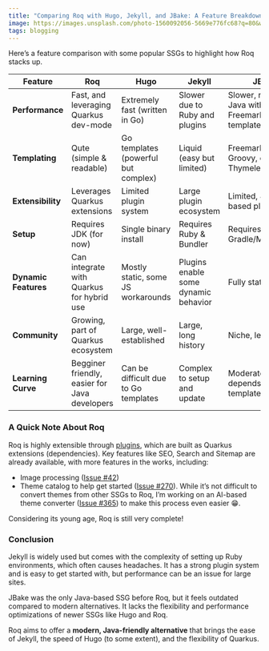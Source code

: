 ```yaml
---
title: "Comparing Roq with Hugo, Jekyll, and JBake: A Feature Breakdown"
image: https://images.unsplash.com/photo-1560092056-5669e776fc68?q=80&w=4144&auto=format&fit=crop&ixlib=rb-4.0.3&ixid=M3wxMjA3fDB8MHxwaG90by1wYWdlfHx8fGVufDB8fHx8fA%3D%3D
tags: blogging
---
```


Here’s a feature comparison with some popular SSGs to highlight how Roq stacks up.


| Feature           | Roq                                           | Hugo                         | Jekyll                               | JBake                        |
|------------------|-----------------------------------------------|-----------------------------|--------------------------------------|-----------------------------|
| **Performance**  | Fast, and leveraging Quarkus dev-mode         | Extremely fast (written in Go) | Slower due to Ruby and plugins       | Slower, runs on Java with Freemarker/Groovy templates |
| **Templating**   | Qute (simple & readable)                      | Go templates (powerful but complex) | Liquid (easy but limited)            | Freemarker, Groovy, or Thymeleaf |
| **Extensibility** | Leverages Quarkus extensions                  | Limited plugin system | Large plugin ecosystem               | Limited, Java-based plugins |
| **Setup**        | Requires JDK (for now)                        | Single binary install       | Requires Ruby & Bundler              | Requires Java & Gradle/Maven |
| **Dynamic Features** | Can integrate with Quarkus for hybrid use     | Mostly static, some JS workarounds | Plugins enable some dynamic behavior | Fully static |
| **Community**    | Growing, part of Quarkus ecosystem            | Large, well-established | Large, long history                  | Niche, less active |
| **Learning Curve** | Begginer friendly, easier for Java developers | Can be difficult due to Go templates | Complex to setup and update          | Moderate, depends on template engine |


### A Quick Note About Roq

Roq is highly extensible through [plugins]({=site.url('/docs/plugins')}), which are built as Quarkus extensions (dependencies). Key features like SEO, Search and Sitemap are already available, with more features in the works, including:
- Image processing ([Issue #42](https://github.com/quarkiverse/quarkus-web-bundler/issues/42))
- Theme catalog to help get started ([Issue #270](https://github.com/quarkiverse/quarkus-roq/issues/270)). While it’s not difficult to convert themes from other SSGs to Roq, I’m working on an AI-based theme converter ([Issue #365](https://github.com/quarkiverse/quarkus-roq/issues/365)) to make this process even easier 😁.

Considering its young age, Roq is still very complete!

### Conclusion
Jekyll is widely used but comes with the complexity of setting up Ruby environments, which often causes headaches. It has a strong plugin system and is easy to get started with, but performance can be an issue for large sites.

JBake was the only Java-based SSG before Roq, but it feels outdated compared to modern alternatives. It lacks the flexibility and performance optimizations of newer SSGs like Hugo and Roq.

Roq aims to offer a **modern, Java-friendly alternative** that brings the ease of Jekyll, the speed of Hugo (to some extent), and the flexibility of Quarkus.  
